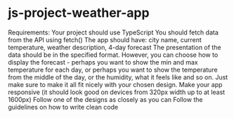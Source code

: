 # js-project-weather-app

Requirements:
Your project should use TypeScript
You should fetch data from the API using fetch()
The app should have: city name, current temperature, weather description, 4-day forecast
The presentation of the data should be in the specified format. However, you can choose how to display the forecast - perhaps you want to show the min and max temperature for each day, or perhaps you want to show the temperature from the middle of the day, or the humidity, what it feels like and so on. Just make sure to make it all fit nicely with your chosen design.
Make your app responsive (it should look good on devices from 320px width up to at least 1600px)
Follow one of the designs as closely as you can
Follow the guidelines on how to write clean code